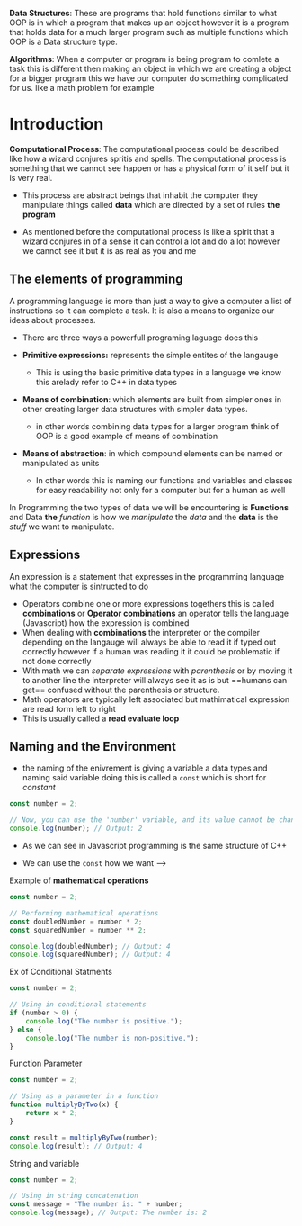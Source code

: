 **Data Structures**: These are programs that hold functions similar to what OOP is in which a program that makes up an object however it is a program that holds data for a much larger program such as multiple functions which OOP is a Data structure type. 

**Algorithms**: When a computer or program is being program to comlete a task this is different then making an object in which we are creating a object for  a bigger program this we have our computer do something complicated for us. like a math problem for example

# Introduction

**Computational Process**: The computational process could be described like how a wizard conjures spritis and spells. The computational process is something that we cannot see happen or has a physical form of it self but it is very real. 

- This process are abstract beings that inhabit the computer they manipulate things called **data** which are directed by a set of rules **the program**

- As mentioned before the computational process is like a spirit that a wizard conjures in of a sense it can control a lot and do a lot however we cannot see it but it is as real as you and me

## The elements of programming 
A programming  language is more than just a way to give a computer a list of instructions so it can complete a task. It is also a means to organize our ideas about processes. 

- There are three ways a powerfull programing laguage does this 

- **Primitive expressions:** represents the simple entites of the langauge 
	- This is using the basic primitive data types in a language we know this arelady refer to C++ in data types 
- **Means of combination**: which elements are built from simpler ones in other creating larger data structures with simpler data types. 
	- in other words combining data types for a larger program think of OOP is a good example of means of combination
- **Means of abstraction**: in which compound elements can be named or manipulated as units 
	-  In other words this is naming our functions and variables and classes for easy readability not only for a computer but for a human as well 

In Programming the two types of data we will be encountering is **Functions** and Data **the** *function* is how we *manipulate* the *data* and the **data** is the *stuff* we want to manipulate. 


## Expressions 

An expression is a statement that expresses in the programming language what the computer is sintructed to do 

- Operators combine one or more expressions togethers this is called **combinations** or **Operator combinations**  an operator tells the language (Javascript) how the expression is combined
- When dealing with **combinations** the interpreter or the compiler depending on the langauge will always be able to read it if typed out correctly however if a human was reading it it could be problematic if not done correctly 
- With math we can *separate expressions* with *parenthesis* or by moving it to another line the interpreter will always see it as is but ==humans can get== confused without the parenthesis or structure. 
- Math operators are typically left associated but mathimatical expression are read form left to right 
- This is usually called a **read evaluate loop**

## Naming and the Environment
- the naming of the enivrement is giving a variable a data types and naming said variable doing this is called a `const` which is short for *constant*

```Javascript
const number = 2;

// Now, you can use the 'number' variable, and its value cannot be changed.
console.log(number); // Output: 2

```

- As we can see in Javascript programming is the same structure of C++ 

- We can use the `const` how we want --> 

Example of **mathematical operations** 
```JavaScript
const number = 2;

// Performing mathematical operations
const doubledNumber = number * 2;
const squaredNumber = number ** 2;

console.log(doubledNumber); // Output: 4
console.log(squaredNumber); // Output: 4

```

Ex of Conditional Statments 
```Javascript 
const number = 2;

// Using in conditional statements
if (number > 0) {
    console.log("The number is positive.");
} else {
    console.log("The number is non-positive.");
}

```

Function Parameter

```JavaScript
const number = 2;

// Using as a parameter in a function
function multiplyByTwo(x) {
    return x * 2;
}

const result = multiplyByTwo(number);
console.log(result); // Output: 4

```

String and variable 

```JavaScript
const number = 2;

// Using in string concatenation
const message = "The number is: " + number;
console.log(message); // Output: The number is: 2

```

